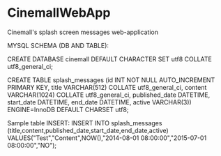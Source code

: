 CinemallWebApp
==============

Cinemall's splash screen messages web-application



MYSQL SCHEMA (DB AND TABLE):

CREATE DATABASE cinemall DEFAULT CHARACTER SET utf8 COLLATE utf8_general_ci;

CREATE TABLE splash_messages (id INT NOT NULL AUTO_INCREMENT PRIMARY KEY, title VARCHAR(512) COLLATE utf8_general_ci, content VARCHAR(1024)  COLLATE utf8_general_ci, published_date DATETIME, start_date DATETIME, end_date DATETIME, active VARCHAR(3)) ENGINE=InnoDB DEFAULT CHARSET utf8;



Sample table INSERT:
INSERT INTO splash_messages (title,content,published_date,start_date,end_date,active) VALUES("Test","Content",NOW(),"2014-08-01 08:00:00","2015-07-01 08:00:00","NO");
